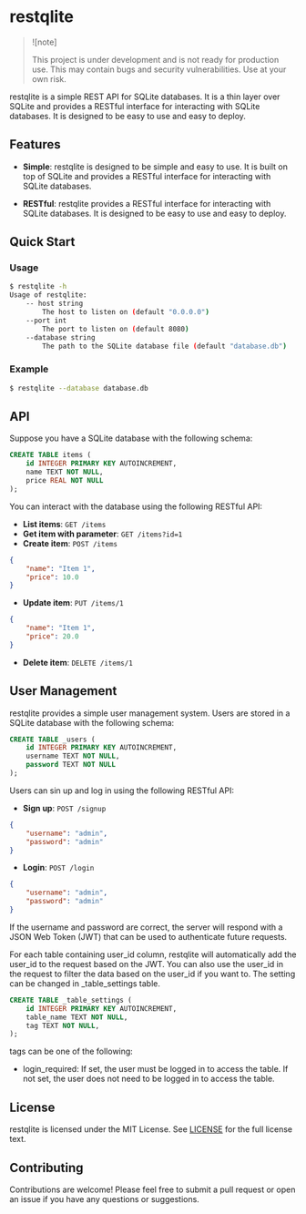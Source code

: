 # restqlite

> ![note]
>
> This project is under development and is not ready for production use. This may contain bugs and security vulnerabilities. Use at your own risk.

restqlite is a simple REST API for SQLite databases. It is a thin layer over SQLite and provides a RESTful interface for interacting with SQLite databases. It is designed to be easy to use and easy to deploy.

## Features

- **Simple**: restqlite is designed to be simple and easy to use. It is built on top of SQLite and provides a RESTful interface for interacting with SQLite databases.

- **RESTful**: restqlite provides a RESTful interface for interacting with SQLite databases. It is designed to be easy to use and easy to deploy.


## Quick Start

### Usage

```bash
$ restqlite -h
Usage of restqlite:
    -- host string
        The host to listen on (default "0.0.0.0")
    --port int
        The port to listen on (default 8080)
    --database string
        The path to the SQLite database file (default "database.db")
```

### Example

```bash
$ restqlite --database database.db
```

## API

Suppose you have a SQLite database with the following schema:

```sql
CREATE TABLE items (
    id INTEGER PRIMARY KEY AUTOINCREMENT,
    name TEXT NOT NULL,
    price REAL NOT NULL
);
```

You can interact with the database using the following RESTful API:

- **List items**: `GET /items`
- **Get item with parameter**: `GET /items?id=1`
- **Create item**: `POST /items`

```json
{
    "name": "Item 1",
    "price": 10.0
}
```

- **Update item**: `PUT /items/1`

```json
{
    "name": "Item 1",
    "price": 20.0
}
```

- **Delete item**: `DELETE /items/1`

## User Management

restqlite provides a simple user management system. Users are stored in a SQLite database with the following schema:

```sql
CREATE TABLE _users (
    id INTEGER PRIMARY KEY AUTOINCREMENT,
    username TEXT NOT NULL,
    password TEXT NOT NULL
);
```

Users can sin up and log in using the following RESTful API:

- **Sign up**: `POST /signup`

```json
{
    "username": "admin",
    "password": "admin"
}
```

- **Login**: `POST /login`

```json
{
    "username": "admin",
    "password": "admin"
}
```

If the username and password are correct, the server will respond with a JSON Web Token (JWT) that can be used to authenticate future requests.

For each table containing user_id column, restqlite will automatically add the user_id to the request based on the JWT.
You can also use the user_id in the request to filter the data based on the user_id if you want to. The setting can be changed in _table_settings table.

```sql
CREATE TABLE _table_settings (
    id INTEGER PRIMARY KEY AUTOINCREMENT,
    table_name TEXT NOT NULL,
    tag TEXT NOT NULL,
);
```

tags can be one of the following:
- login_required: If set, the user must be logged in to access the table. If not set, the user does not need to be logged in to access the table.

## License

restqlite is licensed under the MIT License. See [LICENSE](LICENSE) for the full license text.

## Contributing

Contributions are welcome! Please feel free to submit a pull request or open an issue if you have any questions or suggestions.
